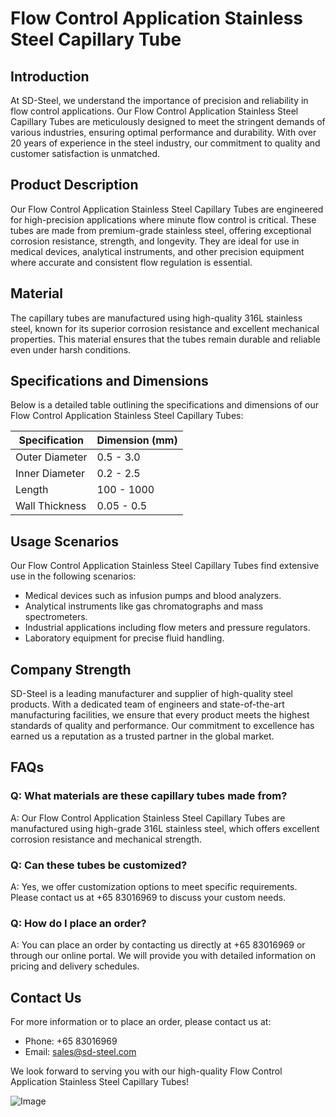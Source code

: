 # Flow Control Application Stainless Steel Capillary Tube

## Introduction
At SD-Steel, we understand the importance of precision and reliability in flow control applications. Our Flow Control Application Stainless Steel Capillary Tubes are meticulously designed to meet the stringent demands of various industries, ensuring optimal performance and durability. With over 20 years of experience in the steel industry, our commitment to quality and customer satisfaction is unmatched.

## Product Description
Our Flow Control Application Stainless Steel Capillary Tubes are engineered for high-precision applications where minute flow control is critical. These tubes are made from premium-grade stainless steel, offering exceptional corrosion resistance, strength, and longevity. They are ideal for use in medical devices, analytical instruments, and other precision equipment where accurate and consistent flow regulation is essential.

## Material
The capillary tubes are manufactured using high-quality 316L stainless steel, known for its superior corrosion resistance and excellent mechanical properties. This material ensures that the tubes remain durable and reliable even under harsh conditions.

## Specifications and Dimensions
Below is a detailed table outlining the specifications and dimensions of our Flow Control Application Stainless Steel Capillary Tubes:

| **Specification** | **Dimension (mm)** |
|-------------------|--------------------|
| Outer Diameter   | 0.5 - 3.0          |
| Inner Diameter   | 0.2 - 2.5          |
| Length           | 100 - 1000         |
| Wall Thickness   | 0.05 - 0.5         |

## Usage Scenarios
Our Flow Control Application Stainless Steel Capillary Tubes find extensive use in the following scenarios:
- Medical devices such as infusion pumps and blood analyzers.
- Analytical instruments like gas chromatographs and mass spectrometers.
- Industrial applications including flow meters and pressure regulators.
- Laboratory equipment for precise fluid handling.

## Company Strength
SD-Steel is a leading manufacturer and supplier of high-quality steel products. With a dedicated team of engineers and state-of-the-art manufacturing facilities, we ensure that every product meets the highest standards of quality and performance. Our commitment to excellence has earned us a reputation as a trusted partner in the global market.

## FAQs
### Q: What materials are these capillary tubes made from?
A: Our Flow Control Application Stainless Steel Capillary Tubes are manufactured using high-grade 316L stainless steel, which offers excellent corrosion resistance and mechanical strength.

### Q: Can these tubes be customized?
A: Yes, we offer customization options to meet specific requirements. Please contact us at +65 83016969 to discuss your custom needs.

### Q: How do I place an order?
A: You can place an order by contacting us directly at +65 83016969 or through our online portal. We will provide you with detailed information on pricing and delivery schedules.

## Contact Us
For more information or to place an order, please contact us at:
- Phone: +65 83016969
- Email: sales@sd-steel.com

We look forward to serving you with our high-quality Flow Control Application Stainless Steel Capillary Tubes!

![Image](https://github.com/user-attachments/assets/2567258e-e124-4816-932d-1809bd27ef0b)
